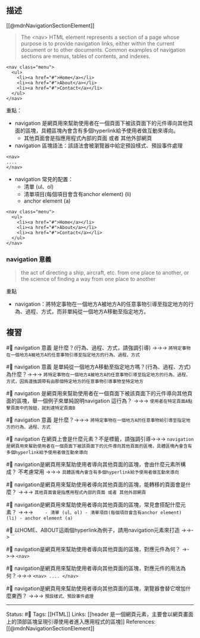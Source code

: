 ## 描述

[[@mdnNavigationSectionElement]]

> The \<nav\> HTML element represents a section of a page whose purpose is to provide navigation links, either within the current document or to other documents. Common examples of navigation sections are menus, tables of contents, and indexes.
```
<nav class="menu">
  <ul>
    <li><a href="#">Home</a></li>
    <li><a href="#">About</a></li>
    <li><a href="#">Contact</a></li>
  </ul>
</nav>
```


重點：
- navigation 是網頁用來幫助使用者在一個頁面下被該頁面下的元件導向其他頁面的區塊，具體區塊內會含有多個hyperlink給予使用者做互動來導向。
	- 其他頁面會是指應用程式內部的頁面 或者 其他外部網頁
- navigation 區塊語法：該語法會被瀏覽器中給定預設樣式、預設事件處理
```
<nav>
....
</nav>
```
- navigation 常見的配置：
	- 清單 (ul、ol)
	- 清單項目(每個項目會含有anchor element) (li)
	- anchor element (a)
```
<nav class="menu">
  <ul>
    <li><a href="#">Home</a></li>
    <li><a href="#">About</a></li>
    <li><a href="#">Contact</a></li>
  </ul>
</nav>
```

### navigation 意義

> the act of directing a ship, aircraft, etc. from one place to another, or the science of finding a way from one place to another

重點
- navigation：將特定事物在一個地方A被地方A的任意事物引導至指定地方的行為、過程、方式，而非單純從一個地方A移動至指定地方。



## 複習

#🧠 navigation 意義 是什麼？(行為、過程、方式，請強調引導) ->->-> `將特定事物在一個地方A被地方A的任意事物引導至指定地方的行為、過程、方式`
<!--SR:!2023-03-04,69,250-->

#🧠 navigation 意義 是單純從一個地方A移動至指定地方嗎？(行為、過程、方式) 為什麼？->->-> `將特定事物在一個地方A被地方A的任意事物引導至指定地方的行為、過程、方式，因爲還強調帶有由那個特定地方的任意事物引導事物至特定地方`
<!--SR:!2023-02-26,65,250-->

#🧠 navigation 是網頁用來幫助使用者在一個頁面下被該頁面下的元件導向其他頁面的區塊，舉一個例子來單純說明navigation 這行為？ ->->-> `使用者在特定頁面A點擊頁面中的按鈕，就到達特定頁面B`
<!--SR:!2023-03-08,71,250-->


#🧠 navigation 意義 是什麼？->->-> `將特定事物在一個地方A的任意事物給引導至指定地方的行為、過程、方式`
<!--SR:!2023-01-31,48,250-->


#🧠 navigation 在網頁上會是什麼元素？不是標籤，請強調引導->->-> `navigation 是網頁用來幫助使用者在一個頁面下被該頁面下的元件導向其他頁面的區塊，具體區塊內會含有多個hyperlink給予使用者做互動來導向`
<!--SR:!2023-05-09,106,250-->


#🧠  navigation是網頁用來幫助使用者導向其他頁面的區塊，會由什麼元素所構成？ 不考慮常用 ->->-> `具體區塊內會含有多個hyperlink給予使用者做互動來導向`
<!--SR:!2023-02-08,56,250-->

#🧠 navigation是網頁用來幫助使用者導向其他頁面的區塊，能轉移的頁面會是什麼？ ->->-> `其他頁面會是指應用程式內部的頁面 或者 其他外部網頁`
<!--SR:!2023-02-23,66,250-->

#🧠 navigation是網頁用來幫助使用者導向其他頁面的區塊，常見會搭配什麼元素？ ->->-> `	- 清單 (ul、ol) - 清單項目(每個項目會含有anchor element) (li) - anchor element (a)`
<!--SR:!2023-03-04,72,250-->

#🧠 以HOME、ABOUT這兩個hyperlink為例子，請用navigation元素來打造 ->->-> ``
<!--SR:!2023-02-01,51,250-->

#🧠 navigation是網頁用來幫助使用者導向其他頁面的區塊，對應元件為何？ ->->-> `<nav>`
<!--SR:!2023-04-11,83,230-->

#🧠 navigation是網頁用來幫助使用者導向其他頁面的區塊，對應元件的用法為何？->->-> `<nav> .... </nav>`
<!--SR:!2023-03-07,74,250-->

#🧠 navigation是網頁用來幫助使用者導向其他頁面的區塊，瀏覽器會替它增加什麼東西？ ->->-> `預設樣式、預設事件處理`
<!--SR:!2023-03-03,71,250-->



---
Status: #🌱 
Tags:
[[HTML]]
Links:
[[header 是一個網頁元素，主要會以網頁畫面上的頂部區塊呈現引導使用者進入應用程式的區塊]]
References:
[[@mdnNavigationSectionElement]]
